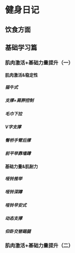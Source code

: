 # 健身日记

## 饮食方面

## 基础学习篇

### 肌肉激活+基础力量提升（一）

#### 肌肉激活&稳定性

##### 猫牛式

##### 支撑+肩胛控制

##### 毛巾下拉

##### V字支撑

##### 臀桥手臂后撑

##### 前平举靠墙蹲

#### 基础力量&肌耐力

##### 哑铃推举

##### 哑铃深蹲

##### 哑铃早安式

##### 动态支撑

##### 仰卧交替踢腿

### 肌肉激活+基础力量提升（二）
